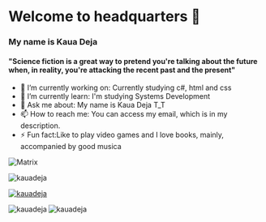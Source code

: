 # Welcome to headquarters 👋
### My name is Kaua Deja
#### "Science fiction is a great way to pretend you're talking about the future when, in reality, you're attacking the recent past and the present"
  
  - 🔭 I’m currently working on: Currently studying c#, html and css
- 🌱 I’m currently learn: I'm studying Systems Development
- 💬 Ask me about: My name is Kaua Deja T_T
- 📫 How to reach me: You can access my email, which is in my description.
- ⚡ Fun fact:Like to play video games and I love books, mainly, accompanied by
good musica

![Matrix](https://media.giphy.com/media/vfTWTF1OFO4ik/giphy.gif)


<p align = "left"> <img src = "https://komarev.com/ghpvc/?username=kauadeja&label=Profile%20views&color=0e75b6&style=flat" alt = "kauadeja" /> </p>

<p align = "left"> <a href = " https://github.com/ryo-ma/github-profile-trophy"><img src = "https://github-profile-trophy.vercel.app/?username=kauadeja" alt = "kauadeja" /> </a> </p> 

<p> <img align = "left" src = "https://github-readme-stats.vercel.app/api/top-langs?username=kauadeja&show_icons=true&locale=en&layout=compact" alt = "kauadeja" /> </p>

<p><img align = "center" src = "https://github-readme-stats.vercel.app/api?username=kauadeja&show_icons=true&locale=en" alt = "kauadeja" /> </p>


 
